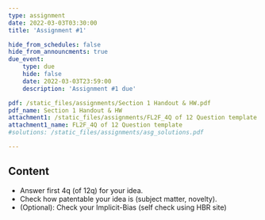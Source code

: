 ```yaml
---
type: assignment
date: 2022-03-03T03:30:00
title: 'Assignment #1'

hide_from_schedules: false
hide_from_announcments: true
due_event:
    type: due
    hide: false
    date: 2022-03-03T23:59:00
    description: 'Assignment #1 due'

pdf: /static_files/assignments/Section 1 Handout & HW.pdf
pdf_name: Section 1 Handout & HW
attachment1: /static_files/assignments/FL2F_4Q of 12 Question template.pptx
attachment1_name: FL2F_4Q of 12 Question template
#solutions: /static_files/assignments/asg_solutions.pdf

---
```

## Content
- Answer first 4q (of 12q) for your idea.
- Check how patentable your idea is (subject matter, novelty).
- (Optional): Check your Implicit-Bias (self check using HBR site)



